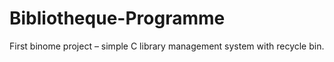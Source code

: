 # Bibliotheque-Programme
First binome project – simple C library management system with recycle bin.
